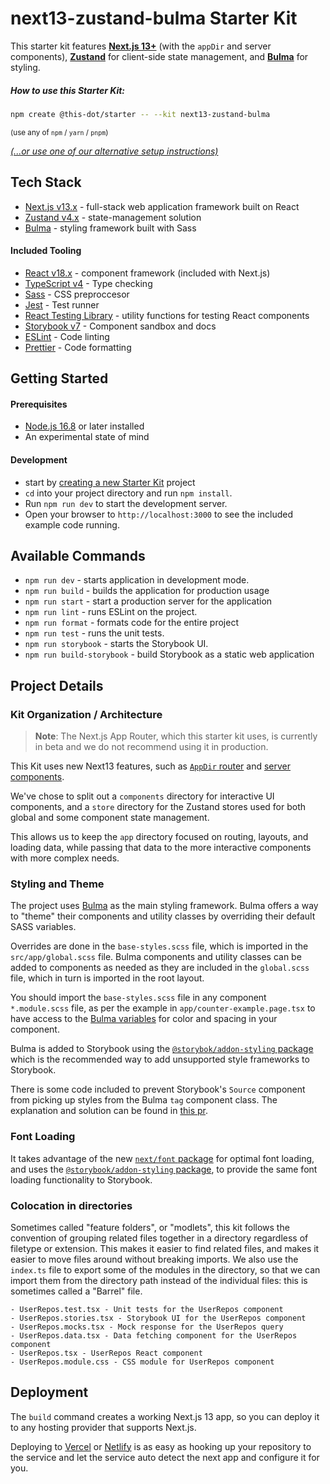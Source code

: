 # next13-zustand-bulma Starter Kit

This starter kit features [**Next.js 13+**](https://beta.nextjs.org/docs) (with the `appDir` and server components), [**Zustand**](https://zustand-demo.pmnd.rs/) for client-side state management, and [**Bulma**](https://bulma.io/) for styling.

##### How to use this Starter Kit:

```bash
npm create @this-dot/starter -- --kit next13-zustand-bulma
```

<sub>(use any of `npm` / `yarn` / `pnpm`)</sub>

_[(...or use one of our alternative setup instructions)](link-to-wiki-page)_

## Tech Stack

- [Next.js v13.x](https://nextjs.org) - full-stack web application framework built on React
- [Zustand v4.x](https://zustand-demo.pmnd.rs/) - state-management solution
- [Bulma](https://bulma.io/) - styling framework built with Sass

#### Included Tooling

- [React v18.x](https://reactjs.org) - component framework (included with Next.js)
- [TypeScript v4](https://www.typescriptlang.org/) - Type checking
- [Sass](https://sass-lang.com/guide) - CSS preproccesor
- [Jest](https://jestjs.io/) - Test runner
- [React Testing Library](https://testing-library.com/docs/react-testing-library/intro/) - utility functions for testing React components
- [Storybook v7](https://storybook.js.org/) - Component sandbox and docs
- [ESLint](https://eslint.org/) - Code linting
- [Prettier](https://prettier.io/) - Code formatting

## Getting Started

#### Prerequisites

- [Node.js 16.8](https://nodejs.org/) or later installed
- An experimental state of mind

#### Development

- start by [creating a new Starter Kit](link-to-wiki-page) project
- `cd` into your project directory and run `npm install`.
- Run `npm run dev` to start the development server.
- Open your browser to `http://localhost:3000` to see the included example code running.

## Available Commands

- `npm run dev` - starts application in development mode.
- `npm run build` - builds the application for production usage
- `npm run start` - start a production server for the application
- `npm run lint` - runs ESLint on the project.
- `npm run format` - formats code for the entire project
- `npm run test` - runs the unit tests.
- `npm run storybook` - starts the Storybook UI.
- `npm run build-storybook` - build Storybook as a static web application

## Project Details

### Kit Organization / Architecture

> **Note**: The Next.js App Router, which this starter kit uses, is currently in beta and we do not recommend using it in production.

This Kit uses new Next13 features, such as [`AppDir` router](https://beta.nextjs.org/docs/routing/fundamentals#the-app-directory) and [server components](https://beta.nextjs.org/docs/rendering/server-and-client-components).

We've chose to split out a `components` directory for interactive UI components, and a `store` directory for the Zustand stores used for both global and some component state management.

This allows us to keep the `app` directory focused on routing, layouts, and loading data, while passing that data to the more interactive components with more complex needs.

### Styling and Theme

The project uses [Bulma](https://bulma.io/) as the main styling framework. Bulma offers a way to "theme" their components and utility classes by overriding their default SASS variables.

Overrides are done in the `base-styles.scss` file, which is imported in the `src/app/global.scss` file. Bulma components and utility classes can be added to components as needed as they are included in the `global.scss` file, which in turn is imported in the root layout.

You should import the `base-styles.scss` file in any component `*.module.scss` file, as per the example in `app/counter-example.page.tsx` to have access to the [Bulma variables](https://bulma.io/documentation/customize/variables/) for color and spacing in your component.

Bulma is added to Storybook using the [`@storybok/addon-styling` package](https://storybook.js.org/addons/@storybook/addon-styling) which is the recommended way to add unsupported style frameworks to Storybook.

There is some code included to prevent Storybook's `Source` component from picking up styles from the Bulma `tag` component class. The explanation and solution can be found in [this pr](https://github.com/thisdot/starter.dev/pull/1186).

### Font Loading

It takes advantage of the new [`next/font` package](https://beta.nextjs.org/docs/optimizing/fonts) for optimal font loading, and uses the [`@storybook/addon-styling` package](https://storybook.js.org/addons/@storybook/addon-styling), to provide the same font loading functionality to Storybook.

### Colocation in directories

Sometimes called "feature folders", or "modlets", this kit follows the convention of grouping related files together in a directory regardless of filetype or extension. This makes it easier to find related files, and makes it easier to move files around without breaking imports. We also use the `index.ts` file to export some of the modules in the directory, so that we can import them from the directory path instead of the individual files: this is sometimes called a "Barrel" file.

```
- UserRepos.test.tsx - Unit tests for the UserRepos component
- UserRepos.stories.tsx - Storybook UI for the UserRepos component
- UserRepos.mocks.tsx - Mock response for the UserRepos query
- UserRepos.data.tsx - Data fetching component for the UserRepos component
- UserRepos.tsx - UserRepos React component
- UserRepos.module.css - CSS module for UserRepos component
```

## Deployment

The `build` command creates a working Next.js 13 app, so you can deploy it to any hosting provider that supports Next.js.

Deploying to [Vercel](https://vercel.com) or [Netlify](https://www.netlify.com) is as easy as hooking up your repository to the service and let the service auto detect the next app and configure it for you.
